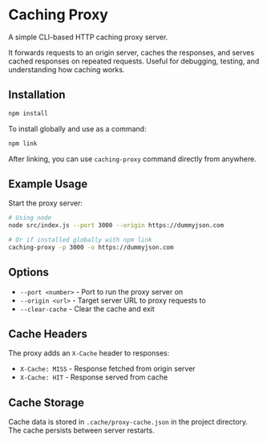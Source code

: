 # Caching Proxy

A simple CLI-based HTTP caching proxy server.

It forwards requests to an origin server, caches the responses, and serves cached responses on repeated requests. Useful for debugging, testing, and understanding how caching works.

## Installation

```bash
npm install
```

To install globally and use as a command:

```bash
npm link
```

After linking, you can use `caching-proxy` command directly from anywhere.

## Example Usage

Start the proxy server:

```bash
# Using node
node src/index.js --port 3000 --origin https://dummyjson.com

# Or if installed globally with npm link
caching-proxy -p 3000 -o https://dummyjson.com
```

## Options

- `--port <number>` - Port to run the proxy server on
- `--origin <url>` - Target server URL to proxy requests to  
- `--clear-cache` - Clear the cache and exit

## Cache Headers

The proxy adds an `X-Cache` header to responses:
- `X-Cache: MISS` - Response fetched from origin server
- `X-Cache: HIT` - Response served from cache

## Cache Storage

Cache data is stored in `.cache/proxy-cache.json` in the project directory. The cache persists between server restarts.